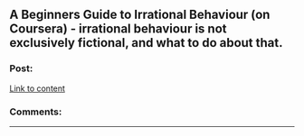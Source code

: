 ## A Beginners Guide to Irrational Behaviour (on Coursera) - irrational behaviour is not exclusively fictional, and what to do about that.

### Post:

[Link to content]()

### Comments:

---

